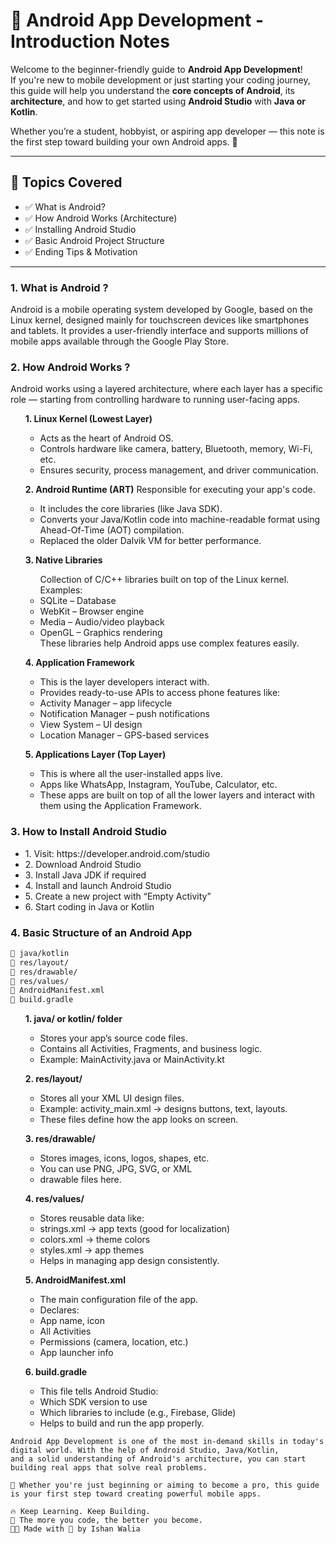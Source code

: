 
# 📱 Android App Development - Introduction Notes

Welcome to the beginner-friendly guide to **Android App Development**!  
If you're new to mobile development or just starting your coding journey, this guide will help you understand the **core concepts of Android**, its **architecture**, and how to get started using **Android Studio** with **Java or Kotlin**.

Whether you’re a student, hobbyist, or aspiring app developer — this note is the first step toward building your own Android apps. 🚀

---

## 📌 Topics Covered

- ✅ What is Android?
- ✅ How Android Works (Architecture)
- ✅ Installing Android Studio
- ✅ Basic Android Project Structure
- ✅ Ending Tips & Motivation

---

### 1. What is Android ?
Android is a mobile operating system developed by Google, based on the Linux kernel, designed mainly for touchscreen devices like smartphones and tablets.
It provides a user-friendly interface and supports millions of mobile apps available through the Google Play Store.

### 2. How Android Works ?
Android works using a layered architecture, where each layer has a specific role — starting from controlling hardware to running user-facing apps.

 <ul><b>1. Linux Kernel (Lowest Layer)</b><ul>
<li>Acts as the heart of Android OS.</li>
<li>Controls hardware like camera, battery, Bluetooth, memory, Wi-Fi, etc.</li>
<li>Ensures security, process management, and driver communication.</li></ul></ul>

<ul><b>2. Android Runtime (ART)</b>
Responsible for executing your app's code.<ul>
<li>It includes the core libraries (like Java SDK).</li>
<li>Converts your Java/Kotlin code into machine-readable format using Ahead-Of-Time (AOT) compilation.</li>
<li>Replaced the older Dalvik VM for better performance.</li>
</ul>
</ul>
<ul>
 <b> 3. Native Libraries</b>
<ul>Collection of C/C++ libraries built on top of the Linux kernel.
Examples:
<li>SQLite – Database</li>
<li>WebKit – Browser engine</li>
<li>Media – Audio/video playback</li>
<li>OpenGL – Graphics rendering</li>
These libraries help Android apps use complex features easily.
</ul>
</ul>
<ul><b>
4. Application Framework</b><ul>
<li>This is the layer developers interact with.</li>
<li>Provides ready-to-use APIs to access phone features like:</li>
<li>Activity Manager – app lifecycle</li>
<li>Notification Manager – push notifications</li>
<li>View System – UI design</li>
<li>Location Manager – GPS-based services</li>
</ul>
</ul>

<ul><b>5. Applications Layer (Top Layer)</b><ul>
<li>This is where all the user-installed apps live.</li>
<li>Apps like WhatsApp, Instagram, YouTube, Calculator, etc.</li>
<li>These apps are built on top of all the lower layers and interact with them using the Application Framework.</li>
</ul>
</ul>

### 3. How to Install Android Studio
<ul>
<li>1. Visit: https://developer.android.com/studio</li>
<li>2. Download Android Studio </li>
<li>3. Install Java JDK if required</li>
<li>4. Install and launch Android Studio</li>
<li>5. Create a new project with “Empty Activity”</li>
<li>6. Start coding in Java or Kotlin</li>
</ul>

### 4. Basic Structure of an Android App

```markdown
📁 java/kotlin
📁 res/layout/
📁 res/drawable/
📁 res/values/
📄 AndroidManifest.xml
📄 build.gradle

```
<ul><b>1. java/ or kotlin/ folder</b><ul>
<li>Stores your app’s source code files.</li>
<li>Contains all Activities, Fragments, and business logic.</li>
<li>Example: MainActivity.java or MainActivity.kt</li>
</ul>
</ul>

<ul><b>2. res/layout/</b><ul>
<li>Stores all your XML UI design files.</li>
<li>Example: activity_main.xml → designs buttons, text, layouts.</li>
<li>These files define how the app looks on screen.</li>
</ul>
</ul>


<ul><b>3. res/drawable/</b><ul>
<li>Stores images, icons, logos, shapes, etc.</li>
<li>You can use PNG, JPG, SVG, or XML </li>
<li>drawable files here.</li>
</ul>
</ul>

<ul><b>4. res/values/</b><ul>
<li>Stores reusable data like:</li>
<li>strings.xml → app texts (good for localization)</li>
<li>colors.xml → theme colors</li>
<li>styles.xml → app themes</li>
<li>Helps in managing app design consistently.</li>
</ul>
</ul>

<ul><b>5. AndroidManifest.xml</b><ul>
<li>The main configuration file of the app.</li>
<li>Declares:</li>
<li>App name, icon</li>
<li>All Activities</li>
<li>Permissions (camera, location, etc.)</li>
<li>App launcher info</li>
</ul>
</ul>

<ul><b>6. build.gradle</b><ul>
<li>This file tells Android Studio:</li>
<li>Which SDK version to use</li>
<li>Which libraries to include (e.g., Firebase, Glide)</li>
<li>Helps to build and run the app properly.</li>
</ul>
</ul>

```Conclusion
Android App Development is one of the most in-demand skills in today's digital world. With the help of Android Studio, Java/Kotlin,
and a solid understanding of Android's architecture, you can start building real apps that solve real problems.

📱 Whether you're just beginning or aiming to become a pro, this guide is your first step toward creating powerful mobile apps.

🔥 Keep Learning. Keep Building.
🧠 The more you code, the better you become.
👨‍💻 Made with 💙 by Ishan Walia
```
